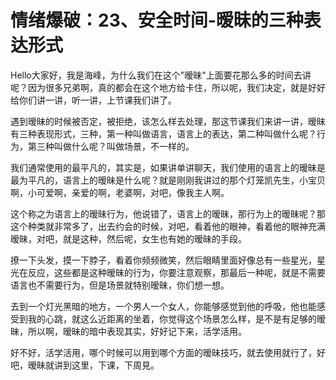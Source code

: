 # 情绪爆破：23、安全时间-暧昧的三种表达形式

Hello大家好，我是海峰，为什么我们在这个"暧昧"上面要花那么多的时间去讲呢？因为很多兄弟啊，真的都会在这个地方给卡住，所以呢，我们决定，就是好好给你们讲一讲，听一讲，上节课我们讲了。

遇到暧昧的时候被否定，被拒绝，该怎么样去处理，那这节课我们来讲一讲，暧昧有三种表现形式，三种，第一种叫做语言，语言上的表达，第二种叫做什么呢？行为，第三种叫做什么呢？叫做场景，不一样的。

我们通常使用的最平凡的，其实是，如果讲单讲聊天，我们使用的语言上的暧昧是最为平凡的，语言上的暧昧是什么呢？就是刚刚我讲过的那个灯笼凯先生，小宝贝啊，小可爱啊，亲爱的啊，老婆啊，对吧，像我主人啊。

这个称之为语言上的暧昧行为，他说错了，语言上的暧昧，那行为上的暧昧呢？那这个种类就非常多了，出去约会的时候，对吧，看着他的眼神，看着他的眼神充满暧昧，对吧，就是这种，然后呢，女生也有她的暧昧的手段。

撩一下头发，摸一下脖子，看着你频频微笑，然后眼睛里面好像总有一些星光，星光在反应，这些都是这种暧昧的行为，你要注意观察，那最后一种呢，就是不需要语言也不需要行为，但是场景就特别暧昧，你们想一想。

去到一个灯光黑暗的地方，一个男人一个女人，你能够感觉到他的呼吸，他也能感受到我的心跳，就这么近距离的坐着，你觉得这个场景怎么样，是不是有足够的暧昧，所以啊，暧昧的暗中表现其实，好好记下来，活学活用。

好不好，活学活用，哪个时候可以用到哪个方面的暧昧技巧，就去使用就行了，好吧，暧昧就讲到这里，下课，下周見。

